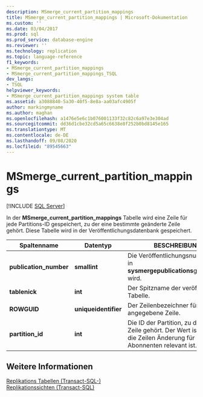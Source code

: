 ```yaml
---
description: MSmerge_current_partition_mappings
title: MSmerge_current_partition_mappings | Microsoft-Dokumentation
ms.custom: ''
ms.date: 03/04/2017
ms.prod: sql
ms.prod_service: database-engine
ms.reviewer: ''
ms.technology: replication
ms.topic: language-reference
f1_keywords:
- MSmerge_current_partition_mappings
- MSmerge_current_partition_mappings_TSQL
dev_langs:
- TSQL
helpviewer_keywords:
- MSmerge_current_partition_mappings system table
ms.assetid: a3088840-5a30-40f5-8e8a-aa03afc4905f
author: markingmyname
ms.author: maghan
ms.openlocfilehash: a1476e5e6c1b076001133f32c82c6a97e3e304ad
ms.sourcegitcommit: dd36d1cbe32cd5a65c6638e8f252b0bd8145e165
ms.translationtype: MT
ms.contentlocale: de-DE
ms.lasthandoff: 09/08/2020
ms.locfileid: "89545663"
---
```

# <a name="msmerge_current_partition_mappings"></a>MSmerge_current_partition_mappings
[!INCLUDE [SQL Server](../../includes/applies-to-version/sqlserver.md)]

  In der **MSmerge_current_partition_mappings** Tabelle wird eine Zeile für jede Partitions-ID gespeichert, zu der eine bestimmte geänderte Zeile gehört. Diese Tabelle wird in der Veröffentlichungsdatenbank gespeichert.  
  
|Spaltenname|Datentyp|BESCHREIBUNG|  
|-----------------|---------------|-----------------|  
|**publication_number**|**smallint**|Die Veröffentlichungsnummer, die in **sysmergepublications**gespeichert wird.|  
|**tablenick**|**int**|Der Spitzname der veröffentlichten Tabelle.|  
|**ROWGUID**|**uniqueidentifier**|Der Zeilenbezeichner für die angegebene Zeile.|  
|**partition_id**|**int**|Die ID der Partition, zu der die Zeile gehört. Der Wert ist-1, wenn die Zeilen Änderung für alle Abonnenten relevant ist.|  
  
## <a name="see-also"></a>Weitere Informationen  
 [Replikations Tabellen &#40;Transact-SQL-&#41;](../../relational-databases/system-tables/replication-tables-transact-sql.md)   
 [Replikationssichten &#40;Transact-SQL&#41;](../../relational-databases/system-views/replication-views-transact-sql.md)  
  
  

